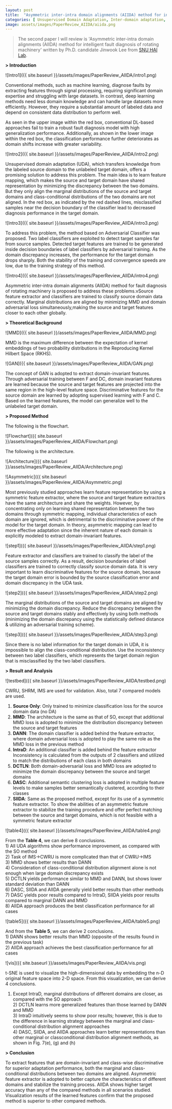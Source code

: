 ```yaml
---
layout: post
title:  "Asymmetric inter-intra domain alignments (AIIDA) method for intelligent fault diagnosis of rotating machinery"
categories: [ Unsupervised Domain Adaptation, Inter-domain adaptation, Intra-domain adaptation ]
image: assets/images/PaperReview_AIIDA/aiida.png
---
```


> The second paper I will review is 'Asymmetric inter-intra domain alignments (AIIDA) method for intelligent fault diagnosis of rotating machinery' written by Ph.D. candidate Jinwook Lee from [SNU HAI Lab][SNU-HAI-LAB].

**> Introduction**

![Intro1]({{ site.baseurl }}/assets/images/PaperReview_AIIDA/intro1.png)

Conventional methods, such as machine learning, diagnose faults by extracting features through signal processing, requiring significant domain expertise and struggling with large datasets. In contrast, deep learning methods need less domain knowledge and can handle large datasets more efficiently. However, they require a substantial amount of labeled data and depend on consistent data distribution to perform well.

As seen in the upper image within the red box, conventional DL-based approaches fail to train a robust fault diagnosis model with high generalization performance. Additionally, as shown in the lower image within the red box, the classification performance further deteriorates as domain shifts increase with greater variability.

![Intro2]({{ site.baseurl }}/assets/images/PaperReview_AIIDA/intro2.png)

Unsupervised domain adaptation (UDA), which transfers knowledge from the labeled source domain to the unlabeled target domain, offers a promising solution to address this problem. The main idea is to learn feature mapping, which makes the source and target domain have shared representation by minimizing the discrepancy between the two domains. But they only align the marginal distributions of the source and target domains and class-conditional distributions of the two domains are not aligned. In the red box, as indicated by the red dashed lines, misclassified samples near the decision boundary of the classifier lead to decreased diagnosis performance in the target domain.

![Intro3]({{ site.baseurl }}/assets/images/PaperReview_AIIDA/intro3.png)

To address this problem, the method based on Adversarial Classifier was proposed. Two label classifiers are exploited to detect target samples far from source samples. Detected target features are trained to be generated inside decision boundaries of label classifiers by adversarial training. As the domain discrepancy increases, the performance for the target domain drops sharply. Both the stability of the training and convergence speeds are low, due to the training strategy of this method.

![Intro4]({{ site.baseurl }}/assets/images/PaperReview_AIIDA/intro4.png)

Asymmetric inter-intra domain alignments (AIIDA) method for fault diagnosis of rotating machinery is proposed to address these problems.vSource feature extractor and classifiers are trained to classify source domain data correctly. Marginal distributions are aligned by minimizing MMD and domain adversarial loss simultaneously,making the source and target features closer to each other globally.

**> Theoretical Background**

![MMD]({{ site.baseurl }}/assets/images/PaperReview_AIIDA/MMD.png)

MMD is the maximum difference between the expectation of kernel embeddings of two probability distributions in the Reproducing Kernel Hilbert Space (RKHS).

![GAN]({{ site.baseurl }}/assets/images/PaperReview_AIIDA/GAN.png)

The concept of GAN is adopted to extract domain-invariant features. Through adversarial training between F and DC, domain invariant features are learned because the source and target features are projected into the same region in the high-level feature space. Discriminative features for the source domain are learned by adopting supervised learning with F and C. Based on the learned features, the model can generalize well to the unlabeled target domain.

**> Proposed Method**

The following is the flowchart.

![Flowchart]({{ site.baseurl }}/assets/images/PaperReview_AIIDA/Flowchart.png)

The following is the architecture.

![Architecture]({{ site.baseurl }}/assets/images/PaperReview_AIIDA/Architecture.png)

![Asymmetric]({{ site.baseurl }}/assets/images/PaperReview_AIIDA/Asymmetric.png)

Most previously studied approaches learn feature representation by using a symmetric feature extractor, where the source and target feature extractors have the same architecture and share the weights. However, by concentrating only on learning shared representation between the two domains through symmetric mapping, individual characteristics of each domain are ignored, which is detrimental to the discriminative power of the model for the target domain. In theory, asymmetric mapping can lead to more effective adaptation since the inherent nature of each domain is explicitly modeled to extract domain-invariant features.

![step1]({{ site.baseurl }}/assets/images/PaperReview_AIIDA/step1.png)

Feature extractor and classifiers are trained to classify the label of the source samples correctly. As a result, decision boundaries of label classifiers are trained to correctly classify source domain data. It is very important to learn discriminative features for the source domain, because the target domain error is bounded by the source classification error and domain discrepancy in the UDA task.

![step2]({{ site.baseurl }}/assets/images/PaperReview_AIIDA/step2.png)

The marginal distributions of the source and target domains are aligned by minimizing the domain discrepancy. Reduce the discrepancy between the source and target domains stably and effectively by using both methods (minimizing the domain discrepancy using the statistically defined distance & utilizing an adversarial training scheme).

![step3]({{ site.baseurl }}/assets/images/PaperReview_AIIDA/step3.png)

Since there is no label information for the target domain in UDA, it is impossible to align the class-conditional distribution. Use the inconsistency between two label classifiers, which represents the target domain region that is misclassified by the two label classifiers.


**> Result and Analysis**

![testbed]({{ site.baseurl }}/assets/images/PaperReview_AIIDA/testbed.png)

CWRU, SHRM, IMS are used for validation. Also, total 7 compared models are used.

1) **Source Only**: Only trained to minimize classification loss for the source domain data (no DA) <br>
2) **MMD**: The architecture is the same as that of SO, except that additional MMD loss is adopted to minimize the distribution discrepancy between the source and target features<br>
3) **DANN**: The domain classifier is added behind the feature extractor, where domain adversarial loss is adopted to play the same role as the MMD loss in the previous method<br>
4) **IntraD**: An additional classifier is added behind the feature extractor
Inconsistency is calculated from the outputs of 2 classifiers and utilized to match the distributions of each class in both domains<br>
5) **DCTLN**: Both domain-adversarial loss and MMD loss are adopted to minimize the domain discrepancy between the source and target domains<br>
6) **DASC**: Additional semantic clustering loss is adopted in multiple feature levels to make samples better semantically clustered, according to their classes<br>
7) **SIIDA**: Same as the proposed method, except for its use of a symmetric feature extractor. To show the abilities of an asymmetric feature extractor to stabilize the training procedure and offer perfect matching between the source and target domains, which is not feasible with a symmetric feature extractor

![table4]({{ site.baseurl }}/assets/images/PaperReview_AIIDA/table4.png)

From the **Table 4**, we can derive 8 conclusions.
<br>1) All UDA algorithms show performance improvement, as compared with the SO method
<br>2) Task of IMS→CWRU is more complicated than that of CWRU→IMS
<br>3) MMD shows better results than DANN
<br>4) Consideration of class-conditional distribution alignment alone is not enough when large domain discrepancy exists
<br>5) DCTLN yields performance similar to MMD and DANN, but shows lower standard deviation than DANN
<br>6) DASC, SIIDA and AIIDA generally yield better results than other methods
<br>7) DASC yields poor results compared to IntraD, SIIDA yields poor results compared to marginal DANN and MMD
<br>8) AIIDA approach produces the best classification performance for all cases

![table5]({{ site.baseurl }}/assets/images/PaperReview_AIIDA/table5.png)

And from the **Table 5**, we can derive 2 conclusions.
<br>1) DANN shows better results than MMD (opposite of the results found in the previous task)
<br>2) AIIDA approach achieves the best classification performance for all cases

![vis]({{ site.baseurl }}/assets/images/PaperReview_AIIDA/vis.png)

t-SNE is used to visualize the high-dimensional data by embedding the n-D original feature space into 2-D space. From this visualization, we can derive 4 conclusions.

1) Except IntraD, marginal distributions of different domains are closer, as compared with the SO approach
<br>2) DCTLN learns more generalized features than those learned by DANN and MMD
<br>3) IntraD intuitively seems to show poor results; however, this is due to the difference in learning strategy between the marginal and class-conditional distribution alignment approaches
<br>4) DASC, SIIDA, and AIIDA approaches learn better representations than other marginal or classconditional distribution alignment methods, as shown in Fig. 7(e), (g) and (h)


**> Conclusion**

To extract features that are domain-invariant and class-wise discriminative for superior adaptation performance, both the marginal and class-conditional distributions between two domains are aligned. Asymmetric feature extractor is adopted to better capture the characteristics of different domains and stabilize the training process. AIIDA shows higher target accuracy than any of the compared methods in all scenarios studied. Visualization results of the learned features confirm that the proposed method is superior to other compared methods.



[SNU-HAI-LAB]: https://hai.snu.ac.kr